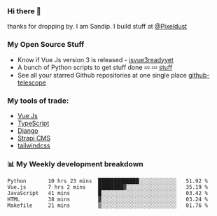 ### Hi there 👋

thanks for dropping by.
I am Sandip. I build stuff at [@Pixeldust](github.com/pixeldust-in/)

###  **My Open Source Stuff**

 - Know if Vue Js version 3 is released -  [isvue3readyyet](https://github.com/sandiprb/isvue3readyyet)
 - A bunch of Python scripts to get stuff done 💤 💤 [stuff](https://github.com/sandiprb/stuff)
 - See all your starred Github repositories at one single place [github-telescope](https://github.com/sandiprb/github-telescope)



###  **My tools of trade:**
 - [Vue Js](https://github.com/vuejs/vue/)
 - [TypeScript](https://github.com/microsoft/TypeScript)
 - [Django](github.com/django/django)
 - [Strapi CMS](github.com/strapi/strapi)
 - [tailwindcss](https://github.com/tailwindlabs/tailwindcss)


###  📊 **My Weekly development breakdown**
<!--START_SECTION:waka-->
```text
Python       10 hrs 23 mins  █████████████░░░░░░░░░░░░   51.92 % 
Vue.js       7 hrs 2 mins    ████████▓░░░░░░░░░░░░░░░░   35.19 % 
JavaScript   41 mins         █░░░░░░░░░░░░░░░░░░░░░░░░   03.42 % 
HTML         38 mins         ▓░░░░░░░░░░░░░░░░░░░░░░░░   03.24 % 
Makefile     21 mins         ▒░░░░░░░░░░░░░░░░░░░░░░░░   01.76 % 
```
<!--END_SECTION:waka-->
